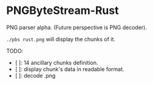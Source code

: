 # PNGByteStream-Rust

PNG parser alpha. (Future perspective is PNG decoder).

`./pbs rust.png` will display the chunks of it.

TODO:

- [ ]: 14 ancillary chunks definition.
- [ ]: display chunk's data in readable format.
- [ ]: decode .png